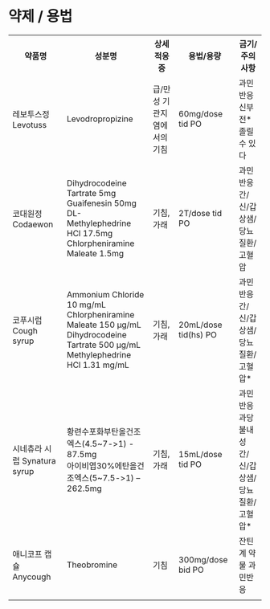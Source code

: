 <!-- TITLE: 기침 -->
<!-- SUBTITLE: A quick summary of 기침 -->

# 약제 / 용법
<table>
  <tr>
    <th>약품명</th>
    <th>성분명</th>
		<th>상세적응증</th>
    <th>용법/용량</th>
    <th>금기/주의사항</th>
  </tr>
	<tr>
    <td>레보투스정 Levotuss</td>
		<td>Levodropropizine</td>
		<td>급/만성 기관지염에서의 기침</td>
		<td>60mg/dose tid PO</td>
		<td>과민반응<br />신부전*<br />졸릴 수 있다</td>
  </tr>
	<tr>
    <td>코대원정 Codaewon</td>
		<td>Dihydrocodeine Tartrate 5mg<br />Guaifenesin 50mg<br />DL-Methylephedrine HCl 17.5mg<br />Chlorpheniramine Maleate 1.5mg</td>
		<td>기침, 가래</td>
		<td>2T/dose tid PO</td>
		<td>과민반응<br />간/신/갑상샘/당뇨질환/고혈압</td>
  </tr>
	<tr>
    <td>코푸시럽 Cough syrup</td>
		<td>Ammonium Chloride 10 mg/mL<br />Chlorpheniramine Maleate 150 μg/mL<br />Dihydrocodeine Tartrate 500 μg/mL<br />Methylephedrine HCl 1.31 mg/mL</td>
		<td>기침, 가래</td>
		<td>20mL/dose tid(hs) PO</td>
		<td>과민반응<br />간/신/갑상샘/당뇨질환/고혈압*</td>
  </tr>
	<tr>
    <td>시네츄라 시럽 Synatura syrup</td>
		<td>황련수포화부탄올건조엑스(4.5~7->1) - 87.5mg<br />아이비엽30%에탄올건조엑스(5~7.5->1) – 262.5mg </td>
		<td>기침, 가래</td>
		<td>15mL/dose tid PO</td>
		<td>과민반응<br />과당불내성<br />간/신/갑상샘/당뇨질환/고혈압*</td>
  </tr>
	<tr>
    <td>애니코프 캡슐 Anycough</td>
		<td>Theobromine</td>
		<td>기침</td>
		<td>300mg/dose bid PO</td>
		<td>잔틴계 약물 과민반응</td>
  </tr>
	<tr>
    <td></td>
		<td></td>
		<td></td>
		<td></td>
		<td></td>
  </tr>
</table>
